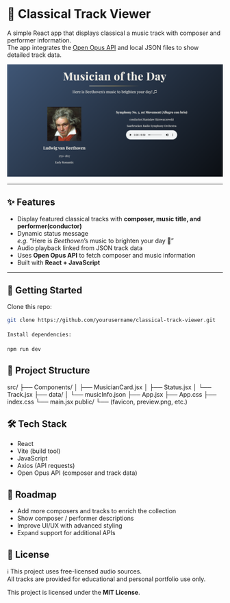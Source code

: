 # 🎼 Classical Track Viewer

A simple React app that displays classical a music track with composer and performer information.  
The app integrates the [Open Opus API](https://openopus.org/) and local JSON files to show detailed track data.

![Preview](public/preview.png)

---

## ✨ Features

- Display featured classical tracks with **composer, music title, and performer(conductor)**
- Dynamic status message  
  _e.g._ “Here is *Beethoven*’s music to brighten your day 🎵”
- Audio playback linked from JSON track data
- Uses **Open Opus API** to fetch composer and music information
- Built with **React + JavaScript**

---

## 🚀 Getting Started

Clone this repo:

```bash
git clone https://github.com/yourusername/classical-track-viewer.git

Install dependencies:

npm run dev

```

## 📂 Project Structure
src/
  ├── Components/
  │   ├── MusicianCard.jsx
  │   ├── Status.jsx
  │   └── Track.jsx
  ├── data/
  │   └── musicInfo.json
  ├── App.jsx
  ├── App.css
  ├── index.css
  └── main.jsx
public/
  └── (favicon, preview.png, etc.)

## 🛠️ Tech Stack
- React
- Vite (build tool)
- JavaScript
- Axios (API requests)
- Open Opus API (composer and track data)

## 🔮 Roadmap

- Add more composers and tracks to enrich the collection  
- Show composer / performer descriptions  
- Improve UI/UX with advanced styling  
- Expand support for additional APIs  


## 📜 License

ℹ️ This project uses free-licensed audio sources.  
All tracks are provided for educational and personal portfolio use only.

This project is licensed under the **MIT License**.
